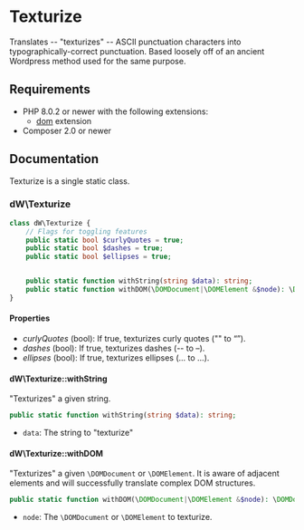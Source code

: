 # Texturize #

[a]: https://www.php.net/manual/en/book.dom.php

Translates -- "texturizes" -- ASCII punctuation characters into typographically-correct punctuation. Based loosely off of an ancient Wordpress method used for the same purpose.

## Requirements ##

* PHP 8.0.2 or newer with the following extensions:
  - [dom][a] extension
* Composer 2.0 or newer

## Documentation ##

Texturize is a single static class.

### dW\Texturize ###

```php
class dW\Texturize {
    // Flags for toggling features
    public static bool $curlyQuotes = true;
    public static bool $dashes = true;
    public static bool $ellipses = true;


    public static function withString(string $data): string;
    public static function withDOM(\DOMDocument|\DOMElement &$node): \DOMDocument|\DOMElement;
}
```

#### Properties ####

* *curlyQuotes* (bool): If true, texturizes curly quotes ("" to “”).
* *dashes* (bool): If true, texturizes dashes (-- to –).
* *ellipses* (bool): If true, texturizes ellipses (... to …).

#### dW\Texturize::withString ####

"Texturizes" a given string.

```php
public static function withString(string $data): string;
```

* `data`: The string to "texturize"

#### dW\Texturize::withDOM ####

"Texturizes" a given `\DOMDocument` or `\DOMElement`. It is aware of adjacent elements and will successfully translate complex DOM structures.

```php
public static function withDOM(\DOMDocument|\DOMElement &$node): \DOMDocument|\DOMElement;
```

* `node`: The `\DOMDocument` or `\DOMElement` to texturize.
